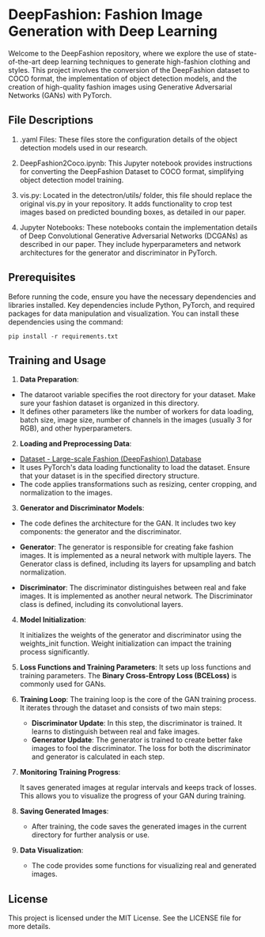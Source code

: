 # DeepFashion: Fashion Image Generation with Deep Learning
Welcome to the DeepFashion repository, where we explore the use of state-of-the-art deep learning techniques to generate high-fashion clothing and styles. This project involves the conversion of the DeepFashion dataset to COCO format, the implementation of object detection models, and the creation of high-quality fashion images using Generative Adversarial Networks (GANs) with PyTorch.

## File Descriptions

1. .yaml Files: These files store the configuration details of the object detection models used in our research.

2. DeepFashion2Coco.ipynb: This Jupyter notebook provides instructions for converting the DeepFashion Dataset to COCO format, simplifying object detection model training.

3. vis.py: Located in the detectron/utils/ folder, this file should replace the original vis.py in your repository. It adds functionality to crop test images based on predicted bounding boxes, as detailed in our paper.

4. Jupyter Notebooks: These notebooks contain the implementation details of Deep Convolutional Generative Adversarial Networks (DCGANs) as described in our paper. They include hyperparameters and network architectures for the generator and discriminator in PyTorch.

## Prerequisites
Before running the code, ensure you have the necessary dependencies and libraries installed. Key dependencies include Python, PyTorch, and required packages for data manipulation and visualization. You can install these dependencies using the command:

    pip install -r requirements.txt

## Training and Usage
1. **Data Preparation**:
* The dataroot variable specifies the root directory for your dataset. Make sure your fashion dataset is organized in this directory.
* It defines other parameters like the number of workers for data loading, batch size, image size, number of channels in the images (usually 3 for RGB), and other hyperparameters.

2. **Loading and Preprocessing Data**:
* [Dataset - Large-scale Fashion (DeepFashion) Database](https://mmlab.ie.cuhk.edu.hk/projects/DeepFashion.html)
* It uses PyTorch's data loading functionality to load the dataset. Ensure that your dataset is in the specified directory structure.
* The code applies transformations such as resizing, center cropping, and normalization to the images.

3. **Generator and Discriminator Models**:

* The code defines the architecture for the GAN. It includes two key components: the generator and the discriminator.

* **Generator**:
        The generator is responsible for creating fake fashion images.
        It is implemented as a neural network with multiple layers.
        The Generator class is defined, including its layers for upsampling and batch normalization.

* **Discriminator**:
        The discriminator distinguishes between real and fake images.
        It is implemented as another neural network.
        The Discriminator class is defined, including its convolutional layers.

4. **Model Initialization**:

    It initializes the weights of the generator and discriminator using the weights_init function.
    Weight initialization can impact the training process significantly.
5. **Loss Functions and Training Parameters**:
    It sets up loss functions and training parameters.
    The **Binary Cross-Entropy Loss (BCELoss)** is commonly used for GANs.

6. **Training Loop**:
The training loop is the core of the GAN training process.
It iterates through the dataset and consists of two main steps:
   * **Discriminator Update**: In this step, the discriminator is trained. It learns to distinguish between real and fake images.
   * **Generator Update**: The generator is trained to create better fake images to fool the discriminator.
    The loss for both the discriminator and generator is calculated in each step.

7. **Monitoring Training Progress**:

    It saves generated images at regular intervals and keeps track of losses.
    This allows you to visualize the progress of your GAN during training.

8. **Saving Generated Images**:

    * After training, the code saves the generated images in the current directory for further analysis or use.

9. **Data Visualization**:
    * The code provides some functions for visualizing real and generated images.

## License
This project is licensed under the MIT License. See the LICENSE file for more details.

